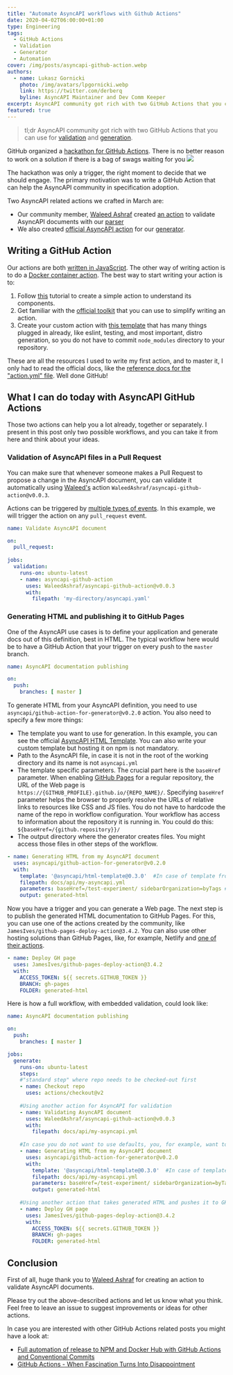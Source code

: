 ```yaml
---
title: "Automate AsyncAPI workflows with Github Actions"
date: 2020-04-02T06:00:00+01:00
type: Engineering
tags:
  - GitHub Actions
  - Validation
  - Generator
  - Automation
cover: /img/posts/asyncapi-github-action.webp
authors:
  - name: Lukasz Gornicki
    photo: /img/avatars/lpgornicki.webp
    link: https://twitter.com/derberq
    byline: AsyncAPI Maintainer and Dev Comm Keeper
excerpt: AsyncAPI community got rich with two GitHub Actions that you can use for validation and generation.
featured: true
---
```


> tl;dr
AsyncAPI community got rich with two GitHub Actions that you can use for [validation](https://github.com/marketplace/actions/asyncapi-github-action) and [generation](https://github.com/marketplace/actions/generator-for-asyncapi-documents).

GitHub organized a [hackathon for GitHub Actions](https://githubhackathon.com/#hackathon). There is no better reason to work on a solution if there is a bag of swags waiting for you <img className="inline-block w-5 h-5 ml-1" src="https://emojipedia-us.s3.amazonaws.com:443/content/2020/04/05/trollface-github-emojipedia.png"/>

The hackathon was only a trigger, the right moment to decide that we should engage. The primary motivation was to write a GitHub Action that can help the AsyncAPI community in specification adoption.

Two AsyncAPI related actions we crafted in March are:

- Our community member, [Waleed Ashraf](https://twitter.com/WaleedAshraf01/) created [an action](https://github.com/marketplace/actions/asyncapi-github-action) to validate AsyncAPI documents with our [parser](https://github.com/asyncapi/parser-js/)
- We also created [official AsyncAPI action](https://github.com/marketplace/actions/generator-for-asyncapi-documents) for our [generator](https://github.com/asyncapi/generator/).

## Writing a GitHub Action

Our actions are both [written in JavaScript](https://help.github.com/en/actions/building-actions/creating-a-javascript-action). The other way of writing action is to do a [Docker container action](https://help.github.com/en/actions/building-actions/creating-a-docker-container-action). The best way to start writing your action is to:

1. Follow [this](https://help.github.com/en/actions/building-actions/creating-a-javascript-action) tutorial to create a simple action to understand its components.
1. Get familiar with the [official toolkit](https://github.com/actions/toolkit) that you can use to simplify writing an action. 
1. Create your custom action with [this template](https://github.com/actions/javascript-action) that has many things plugged in already, like eslint, testing, and most important, distro generation, so you do not have to commit `node_modules` directory to your repository.

These are all the resources I used to write my first action, and to master it, I only had to read the official docs, like the [reference docs for the "action.yml" file](https://help.github.com/en/actions/building-actions/metadata-syntax-for-github-actions). Well done GitHub!

## What I can do today with AsyncAPI GitHub Actions

Those two actions can help you a lot already, together or separately. I present in this post only two possible workflows, and you can take it from here and think about your ideas.

### Validation of AsyncAPI files in a Pull Request

You can make sure that whenever someone makes a Pull Request to propose a change in the AsyncAPI document, you can validate it automatically using [Waleed's](https://twitter.com/WaleedAshraf01/) action `WaleedAshraf/asyncapi-github-action@v0.0.3`.

Actions can be triggered by [multiple types of events](https://help.github.com/en/actions/reference/workflow-syntax-for-github-actions). In this example, we will trigger the action on any `pull_request` event.

```yaml
name: Validate AsyncAPI document

on:
  pull_request:
  
jobs:
  validation:
    runs-on: ubuntu-latest
    - name: asyncapi-github-action
      uses: WaleedAshraf/asyncapi-github-action@v0.0.3
      with:
        filepath: 'my-directory/asyncapi.yaml'
```

### Generating HTML and publishing it to GitHub Pages

One of the AsyncAPI use cases is to define your application and generate docs out of this definition, best in HTML. The typical workflow here would be to have a GitHub Action that your trigger on every push to the `master` branch. 

```yaml
name: AsyncAPI documentation publishing

on:
  push:
    branches: [ master ]
```

To generate HTML from your AsyncAPI definition, you need to use `asyncapi/github-action-for-generator@v0.2.0` action. You also need to specify a few more things:

- The template you want to use for generation. In this example, you can see the official [AsyncAPI HTML Template](https://github.com/asyncapi/html-template). You can also write your custom template but hosting it on npm is not mandatory.
- Path to the AsyncAPI file, in case it is not in the root of the working directory and its name is not `asyncapi.yml`
- The template specific parameters. The crucial part here is the `baseHref` parameter. When enabling [GitHub Pages](https://pages.github.com/) for a regular repository, the URL of the Web page is `https://{GITHUB_PROFILE}.github.io/{REPO_NAME}/`. Specifying `baseHref` parameter helps the browser to properly resolve the URLs of relative links to resources like CSS and JS files. You do not have to hardcode the name of the repo in workflow configuration. Your workflow has access to information about the repository it is running in. You could do this: `${baseHref=/{github.repository}}/`
- The output directory where the generator creates files. You might access those files in other steps of the workflow. 

```yaml
- name: Generating HTML from my AsyncAPI document
  uses: asyncapi/github-action-for-generator@v0.2.0
  with:
    template: '@asyncapi/html-template@0.3.0'  #In case of template from npm, because of @ it must be in quotes
    filepath: docs/api/my-asyncapi.yml
    parameters: baseHref=/test-experiment/ sidebarOrganization=byTags #space separated list of key/values
    output: generated-html
```

Now you have a trigger and you can generate a Web page. The next step is to publish the generated HTML documentation to GitHub Pages. For this, you can use one of the actions created by the community, like `JamesIves/github-pages-deploy-action@3.4.2`. You can also use other hosting solutions than GitHub Pages, like, for example, Netlify and [one of their actions](https://github.com/netlify/actions/tree/master/cli).

```yaml
- name: Deploy GH page
  uses: JamesIves/github-pages-deploy-action@3.4.2
  with:
    ACCESS_TOKEN: ${{ secrets.GITHUB_TOKEN }}
    BRANCH: gh-pages
    FOLDER: generated-html
```

Here is how a full workflow, with embedded validation, could look like:

```yaml
name: AsyncAPI documentation publishing

on:
  push:
    branches: [ master ]

jobs:
  generate:
    runs-on: ubuntu-latest
    steps:
    #"standard step" where repo needs to be checked-out first
    - name: Checkout repo
      uses: actions/checkout@v2
      
    #Using another action for AsyncAPI for validation
    - name: Validating AsyncAPI document
      uses: WaleedAshraf/asyncapi-github-action@v0.0.3
      with:
        filepath: docs/api/my-asyncapi.yml
      
    #In case you do not want to use defaults, you, for example, want to use a different template
    - name: Generating HTML from my AsyncAPI document
      uses: asyncapi/github-action-for-generator@v0.2.0
      with:
        template: '@asyncapi/html-template@0.3.0'  #In case of template from npm, because of @ it must be in quotes
        filepath: docs/api/my-asyncapi.yml
        parameters: baseHref=/test-experiment/ sidebarOrganization=byTags #space separated list of key/values
        output: generated-html
      
    #Using another action that takes generated HTML and pushes it to GH Pages
    - name: Deploy GH page
      uses: JamesIves/github-pages-deploy-action@3.4.2
      with:
        ACCESS_TOKEN: ${{ secrets.GITHUB_TOKEN }}
        BRANCH: gh-pages
        FOLDER: generated-html
```

## Conclusion

First of all, huge thank you to [Waleed Ashraf](https://twitter.com/WaleedAshraf01/) for creating an action to validate AsyncAPI documents.

Please try out the above-described actions and let us know what you think. Feel free to leave an issue to suggest improvements or ideas for other actions. 

In case you are interested with other GitHub Actions related posts you might have a look at:

- [Full automation of release to NPM and Docker Hub with GitHub Actions and Conventional Commits](/blog/automated-releases/)
- [GitHub Actions - When Fascination Turns Into Disappointment](https://dev.to/derberg/github-actions-when-fascination-turns-into-disappointment-4d75)
